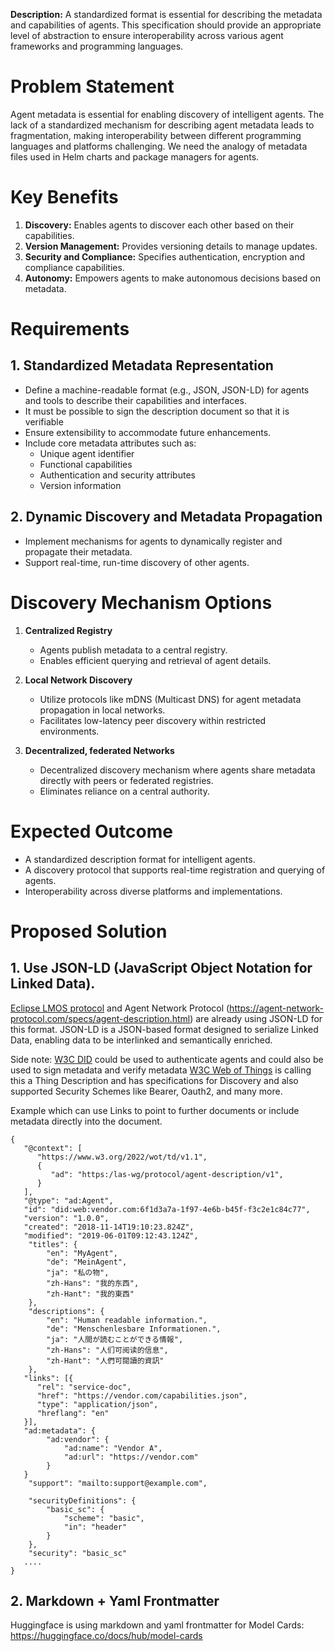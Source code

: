 **Description:**
A standardized format is essential for describing the metadata and capabilities of agents. This specification should provide an appropriate level of abstraction to ensure interoperability across various agent frameworks and programming languages.

# **Problem Statement**
Agent metadata is essential for enabling discovery of intelligent agents. The lack of a standardized mechanism for describing agent metadata leads to fragmentation, making interoperability between different programming languages and platforms challenging. 
We need the analogy of metadata files used in Helm charts and package managers for agents.  

# **Key Benefits**
1. **Discovery:** Enables agents to discover each other based on their capabilities.
2. **Version Management:** Provides versioning details to manage updates.
3. **Security and Compliance:** Specifies authentication, encryption and compliance capabilities.
4. **Autonomy:** Empowers agents to make autonomous decisions based on metadata.

# **Requirements**
## **1. Standardized Metadata Representation**
- Define a machine-readable format (e.g., JSON, JSON-LD) for agents and tools to describe their capabilities and interfaces.
- It must be possible to sign the description document so that it is verifiable 
- Ensure extensibility to accommodate future enhancements.
- Include core metadata attributes such as:
  - Unique agent identifier
  - Functional capabilities
  - Authentication and security attributes
  - Version information

## **2. Dynamic Discovery and Metadata Propagation**
- Implement mechanisms for agents to dynamically register and propagate their metadata.
- Support real-time, run-time discovery of other agents.

# **Discovery Mechanism Options**
1. **Centralized Registry**
   - Agents publish metadata to a central registry.
   - Enables efficient querying and retrieval of agent details.
   
2. **Local Network Discovery**
   - Utilize protocols like mDNS (Multicast DNS) for agent metadata propagation in local networks.
   - Facilitates low-latency peer discovery within restricted environments.
   
3. **Decentralized, federated Networks**
   - Decentralized discovery mechanism where agents share metadata directly with peers or federated registries.
   - Eliminates reliance on a central authority.

# **Expected Outcome**
- A standardized description format for intelligent agents.
- A discovery protocol that supports real-time registration and querying of agents.
- Interoperability across diverse platforms and implementations.

# Proposed Solution
## 1. Use JSON-LD (JavaScript Object Notation for Linked Data).
[Eclipse LMOS protocol](https://eclipse.dev/lmos/docs/lmos_protocol/agent_description/) and Agent Network Protocol (https://agent-network-protocol.com/specs/agent-description.html) are already using JSON-LD for this format. 
JSON-LD is a JSON-based format designed to serialize Linked Data, enabling data to be interlinked and semantically enriched. 

Side note: [W3C DID](https://decentralized-id.com/) could be used to authenticate agents and could also be used to sign metadata and verify metadata
[W3C Web of Things](https://www.w3.org/TR/wot-thing-description11/) is calling this a Thing Description and has specifications for Discovery and also supported Security Schemes like Bearer, Oauth2, and many more.

Example which can use Links to point to further documents or include metadata directly into the document.

```
{
   "@context": [
      "https://www.w3.org/2022/wot/td/v1.1",
      {
         "ad": "https:/las-wg/protocol/agent-description/v1",
      }
   ],
   "@type": "ad:Agent",
   "id": "did:web:vendor.com:6f1d3a7a-1f97-4e6b-b45f-f3c2e1c84c77",
   "version": "1.0.0",
   "created": "2018-11-14T19:10:23.824Z",
   "modified": "2019-06-01T09:12:43.124Z",
    "titles": {
        "en": "MyAgent",
        "de": "MeinAgent",
        "ja": "私の物",
        "zh-Hans": "我的东西", 
        "zh-Hant": "我的東西"
    },
    "descriptions": {
        "en": "Human readable information.",
        "de": "Menschenlesbare Informationen.",
        "ja": "人間が読むことができる情報",
        "zh-Hans": "人们可阅读的信息", 
        "zh-Hant": "人們可閱讀的資訊"
    },
   "links": [{
      "rel": "service-doc",
      "href": "https://vendor.com/capabilities.json",
      "type": "application/json",
      "hreflang": "en"
   }],
   "ad:metadata": {
        "ad:vendor": {
            "ad:name": "Vendor A",
            "ad:url": "https://vendor.com"
        }
   }
    "support": "mailto:support@example.com",

    "securityDefinitions": {
        "basic_sc": {
            "scheme": "basic",
            "in": "header"
        }
    },
    "security": "basic_sc"
   ....
}
```

## 2. Markdown + Yaml Frontmatter
Huggingface is using markdown and yaml frontmatter for Model Cards: https://huggingface.co/docs/hub/model-cards

